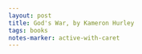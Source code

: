 ```yaml
---
layout: post
title: God's War, by Kameron Hurley
tags: books
notes-marker: active-with-caret
---
```

